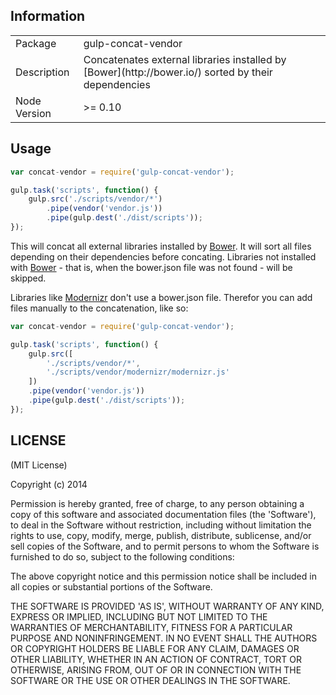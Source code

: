 ## Information

<table>
<tr> 
<td>Package</td><td>gulp-concat-vendor</td>
</tr>
<tr>
<td>Description</td>
<td>Concatenates external libraries installed by [Bower](http://bower.io/) sorted by their dependencies</td>
</tr>
<tr>
<td>Node Version</td>
<td>>= 0.10</td>
</tr>
</table>

## Usage

```javascript
var concat-vendor = require('gulp-concat-vendor');

gulp.task('scripts', function() {
  	gulp.src('./scripts/vendor/*')
		.pipe(vendor('vendor.js'))
		.pipe(gulp.dest('./dist/scripts'));  
});
```

This will concat all external libraries installed by [Bower](http://bower.io/). It will sort all files depending on their dependencies before concating. Libraries not installed with [Bower](http://bower.io/) - that is, when the bower.json file was not found - will be skipped.

Libraries like [Modernizr](http://modernizr.com/) don't use a bower.json file. Therefor you can add files manually to the concatenation, like so:

```javascript
var concat-vendor = require('gulp-concat-vendor');

gulp.task('scripts', function() {
	gulp.src([
		'./scripts/vendor/*',
		'./scripts/vendor/modernizr/modernizr.js'
	])
	.pipe(vendor('vendor.js'))
	.pipe(gulp.dest('./dist/scripts'));
});
```

## LICENSE

(MIT License)

Copyright (c) 2014

Permission is hereby granted, free of charge, to any person obtaining
a copy of this software and associated documentation files (the
'Software'), to deal in the Software without restriction, including
without limitation the rights to use, copy, modify, merge, publish,
distribute, sublicense, and/or sell copies of the Software, and to
permit persons to whom the Software is furnished to do so, subject to
the following conditions:

The above copyright notice and this permission notice shall be
included in all copies or substantial portions of the Software.

THE SOFTWARE IS PROVIDED 'AS IS', WITHOUT WARRANTY OF ANY KIND,
EXPRESS OR IMPLIED, INCLUDING BUT NOT LIMITED TO THE WARRANTIES OF
MERCHANTABILITY, FITNESS FOR A PARTICULAR PURPOSE AND
NONINFRINGEMENT. IN NO EVENT SHALL THE AUTHORS OR COPYRIGHT HOLDERS BE
LIABLE FOR ANY CLAIM, DAMAGES OR OTHER LIABILITY, WHETHER IN AN ACTION
OF CONTRACT, TORT OR OTHERWISE, ARISING FROM, OUT OF OR IN CONNECTION
WITH THE SOFTWARE OR THE USE OR OTHER DEALINGS IN THE SOFTWARE.

